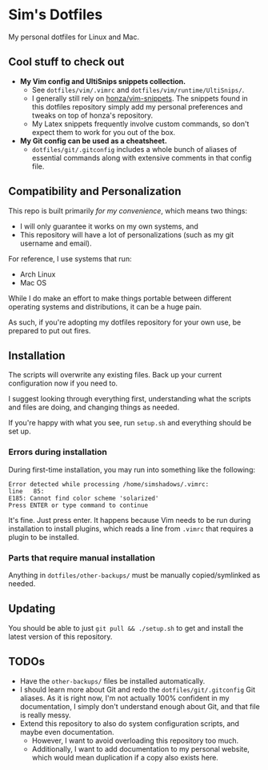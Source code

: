 # Sim's Dotfiles

My personal dotfiles for Linux and Mac.

## Cool stuff to check out

- **My Vim config and UltiSnips snippets collection.**
    - See `dotfiles/vim/.vimrc` and `dotfiles/vim/runtime/UltiSnips/`.
    - I generally still rely on [honza/vim-snippets](https://github.com/honza/vim-snippets). The snippets found in this dotfiles repository simply add my personal preferences and tweaks on top of honza's repository.
    - My Latex snippets frequently involve custom commands, so don't expect them to work for you out of the box.
- **My Git config can be used as a cheatsheet.**
    - `dotfiles/git/.gitconfig` includes a whole bunch of aliases of essential commands along with extensive comments in that config file.

## Compatibility and Personalization

This repo is built primarily *for my convenience*, which means two things:

- I will only guarantee it works on my own systems, and
- This repository will have a lot of personalizations (such as my git username and email).

For reference, I use systems that run:

- Arch Linux
- Mac OS

While I do make an effort to make things portable between different operating systems and distributions, it can be a huge pain.

As such, if you're adopting my dotfiles repository for your own use, be prepared to put out fires.

## Installation

The scripts will overwrite any existing files. Back up your current configuration now if you need to.

I suggest looking through everything first, understanding what the scripts and files are doing, and changing things as needed.

If you're happy with what you see, run `setup.sh` and everything should be set up.

### Errors during installation

During first-time installation, you may run into something like the following:

```
Error detected while processing /home/simshadows/.vimrc:
line   85:
E185: Cannot find color scheme 'solarized'
Press ENTER or type command to continue
```

It's fine. Just press enter. It happens because Vim needs to be run during installation to install plugins, which reads a line from `.vimrc` that requires a plugin to be installed.

### Parts that require manual installation

Anything in `dotfiles/other-backups/` must be manually copied/symlinked as needed.

## Updating

You should be able to just `git pull && ./setup.sh` to get and install the latest version of this repository.

## TODOs

- Have the `other-backups/` files be installed automatically.
- I should learn more about Git and redo the `dotfiles/git/.gitconfig` Git aliases. As it is right now, I'm not actually 100% confident in my documentation, I simply don't understand enough about Git, and that file is really messy.
- Extend this repository to also do system configuration scripts, and maybe even documentation.
    - However, I want to avoid overloading this repository too much.
    - Additionally, I want to add documentation to my personal website, which would mean duplication if a copy also exists here.

